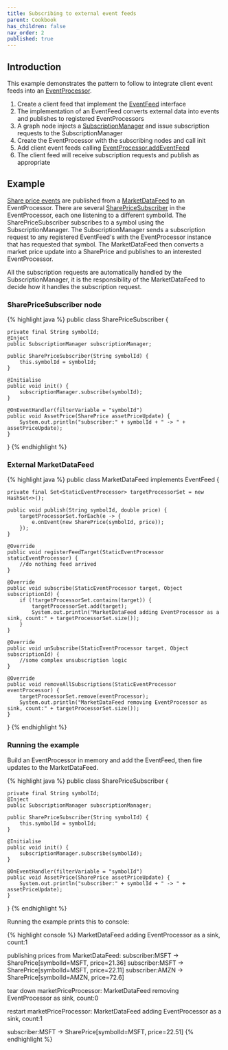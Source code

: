 ```yaml
---
title: Subscribing to external event feeds
parent: Cookbook
has_children: false
nav_order: 2
published: true
---
```


## Introduction
This example demonstrates the pattern to follow to integrate client event feeds into an [EventProcessor]({{site.EventProcessor_link}}). 

1. Create a client feed that implement the [EventFeed]() interface
2. The implementation of an EventFeed converts external data into events and publishes to registered EventProcessors 
2. A graph node injects a [SubscriptionManager]() and issue subscription requests to the SubscriptionManager
3. Create the EventProcessor with the subscribing nodes and call init
4. Add client event feeds calling [EventProcessor.addEventFeed]()
5. The  client feed will receive subscription requests and publish as appropriate

## Example

[Share price events]() are published from a [MarketDataFeed]() to an EventProcessor. There are several [SharePriceSubscriber]()
in the EventProcessor, each one listening to a different symbolId. The SharePriceSubscriber subscribes to a symbol using
the SubscriptionManager. The SubscriptionManager sends a subscription request to any registered EventFeed's with the 
EventProcessor instance that has requested that symbol. The MarketDataFeed then converts a market price update into a
SharePrice and publishes to an interested EventProcessor.

All the subscription requests are automatically handled by the SubscriptionManager, it is the responsibility of the 
MarketDataFeed to decide how it handles the subscription request.

### SharePriceSubscriber node

{% highlight java %}
public class SharePriceSubscriber {

    private final String symbolId;
    @Inject
    public SubscriptionManager subscriptionManager;

    public SharePriceSubscriber(String symbolId) {
        this.symbolId = symbolId;
    }

    @Initialise
    public void init() {
        subscriptionManager.subscribe(symbolId);
    }

    @OnEventHandler(filterVariable = "symbolId")
    public void AssetPrice(SharePrice assetPriceUpdate) {
        System.out.println("subscriber:" + symbolId + " -> " + assetPriceUpdate);
    }
}
{% endhighlight %}

### External MarketDataFeed

{% highlight java %}
public class MarketDataFeed implements EventFeed {

    private final Set<StaticEventProcessor> targetProcessorSet = new HashSet<>();

    public void publish(String symbolId, double price) {
        targetProcessorSet.forEach(e -> {
            e.onEvent(new SharePrice(symbolId, price));
        });
    }

    @Override
    public void registerFeedTarget(StaticEventProcessor staticEventProcessor) {
        //do nothing feed arrived
    }

    @Override
    public void subscribe(StaticEventProcessor target, Object subscriptionId) {
        if (!targetProcessorSet.contains(target)) {
            targetProcessorSet.add(target);
            System.out.println("MarketDataFeed adding EventProcessor as a sink, count:" + targetProcessorSet.size());
        }
    }

    @Override
    public void unSubscribe(StaticEventProcessor target, Object subscriptionId) {
        //some complex unsubscription logic
    }

    @Override
    public void removeAllSubscriptions(StaticEventProcessor eventProcessor) {
        targetProcessorSet.remove(eventProcessor);
        System.out.println("MarketDataFeed removing EventProcessor as sink, count:" + targetProcessorSet.size());
    }
}
{% endhighlight %}

### Running the example

Build an EventProcessor in memory and add the EventFeed, then fire updates to the MarketDataFeed.

{% highlight java %}
public class SharePriceSubscriber {

    private final String symbolId;
    @Inject
    public SubscriptionManager subscriptionManager;

    public SharePriceSubscriber(String symbolId) {
        this.symbolId = symbolId;
    }

    @Initialise
    public void init() {
        subscriptionManager.subscribe(symbolId);
    }

    @OnEventHandler(filterVariable = "symbolId")
    public void AssetPrice(SharePrice assetPriceUpdate) {
        System.out.println("subscriber:" + symbolId + " -> " + assetPriceUpdate);
    }
}
{% endhighlight %}

Running the example prints this to console:

{% highlight console %}
MarketDataFeed adding EventProcessor as a sink, count:1

publishing prices from MarketDataFeed:
subscriber:MSFT -> SharePrice[symbolId=MSFT, price=21.36]
subscriber:MSFT -> SharePrice[symbolId=MSFT, price=22.11]
subscriber:AMZN -> SharePrice[symbolId=AMZN, price=72.6]

tear down marketPriceProcessor:
MarketDataFeed removing EventProcessor as sink, count:0

restart marketPriceProcessor:
MarketDataFeed adding EventProcessor as a sink, count:1

subscriber:MSFT -> SharePrice[symbolId=MSFT, price=22.51]
{% endhighlight %}



